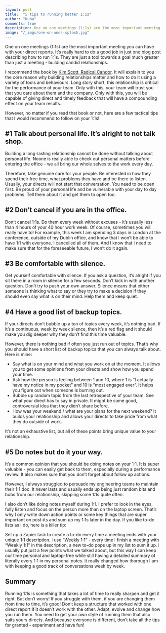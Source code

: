 ```yaml
---
layout: post
title:  "5 tips to running better 1:1s"
author: "Kuba"
comments: true
description: One on one meetings (1:1s) are the most important meeting you can have with your direct reports. Here are 5 tactical tips that you can apply to make your 1:1s better.
image: "/_imgs/one-on-ones-splash.jpg"
---
```

One on one meetings (1:1s) are the most important meeting you can have with your direct reports. It’s really hard to do a good job in just one blog post describing how to run 1:1s. They are just a tool towards a goal much greater than just a meeting - building candid relationships.

I recommend the book by [Kim Scott, Radical Candor](https://www.radicalcandor.com/). It will explain to you the core reason why building relationships matter and how to do it using a variety of tools and behaviours. Long story short, this relationship is critical for the performance of your team. Only with this, your team will trust you that you care about them and the company. Only with this, you will be capable of giving direct and timely feedback that will have a compounding effect on your team results.

However, no matter if you read that book or not, here are a few tactical tips that I would recommend to follow on your 1:1s!

## #1 Talk about personal life. It’s alright to not talk shop.
Building a long-lasting relationship cannot be done without talking about personal life. Noone is really able to check out personal matters before entering the office - we all bring our whole selves to the work every day.

Therefore, take genuine care for your people. Be interested in how they spend their free time, what problems they have and be there to listen. Usually, your directs will not start that conversation. You need to be open first. Be proud of your personal life and be vulnerable with your day to day problems. Tell them about it and get them to open too.

## #2 Don’t cancel if you are in the office.
Don’t cancel 1:1s. Do them every week without excuses - it’s usually less than 4 hours of your 40 hour work week. Of course, sometimes you will really have to! For example, this week I am spending 3 days in London at the conference, outside of my Dublin office, and know that I won’t be able to have 1:1 with everyone. I cancelled all of them. And I know that I need to make sure that for the foreseeable future, I won’t do it again.

## #3 Be comfortable with silence.
Get yourself comfortable with silence. If you ask a question, it’s alright if you sit there in a room in silence for a few seconds. Don’t kick in with another question. Don’t try to push your own answer. Silence means that either someone is thinking what to say or they try to make a decision if they should even say what is on their mind. Help them and keep quiet.

## #4 Have a good list of backup topics.
If your directs don’t bubble up a ton of topics every week, it’s nothing bad. If it’s a continuous, week by week silence, then it’s a red flag and it should make you dig deeper why they don’t find this time valuable.

However, there is nothing bad if often you just run out of topics. That’s why you should have a short list of backup topics that you can always talk about. Here is mine:

* Say what is on your mind and what you work on at the moment. It allows you to get some opinions from your directs and show how you spend your time.
* Ask how the person is feeling between 1 and 10, where 1 is “I actually have my notice in my pocket” and 10 is “most engaged ever”. It helps you figure out when someone is burning out.
* Bubble up random topic from the last retrospective of your team. See what your direct has to say in private. It might be some good, controversial idea that they didn’t share before.
* How was your weekend / what are your plans for the next weekend? It builds your relationship and allows your directs to take pride from what they do outside of work.

It’s not an exhaustive list, but all of these points bring unique value to your relationship.

## #5 Do notes but do it your way.
It’s a common opinion that you should be doing notes on your 1:1. It is super valuable - you can easily get back to them, especially during a performance review. It also makes sure that you don’t forget about follow up actions.

However, I always struggled to persuade my engineering teams to maintain their 1:1 doc. It never lasts and usually ends up being just random bits and bobs from our relationship, skipping some 1:1s quite often.

I also don’t like doing notes myself during 1:1. I prefer to look in the eyes, fully listen and focus on the person more than on the laptop screen. That’s why I only write down action points or some key things that are super important on post-its and sum up my 1:1s later in the day. If you like to-do lists as I do, here is a killer tip:

Set up a Zapier task to create a to-do every time a meeting ends with your unique 1:1 description. I use “Weekly 1:1” - every time I finish a meeting with “Weekly 1:1” in the description, a new to-do pops up in my list to sum it up. I usually put just a few points what we talked about, but this way I can keep our time personal and laptop-free while still having a detailed summary of literally every 1:1 in my personal notes. It really changed how thorough I am with keeping a good track of conversations week by week.

## Summary
Running 1:1s is something that takes a lot of time to really sharpen and get it right. But don’t worry! If you struggle with them, if you are changing them from time to time, it’s good! Don’t keep a structure that worked with one direct report if it doesn’t work with the other. Adapt, evolve and change how you run them. You need to get your own style of running them that also suits yours directs. And because everyone is different, don’t take all the tips for granted - experiment and have fun!
